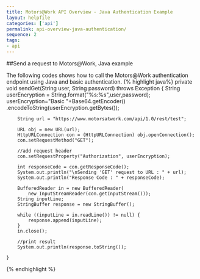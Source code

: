 ```yaml
---
title: Motors@Work API Overview - Java Authentication Example
layout: helpfile
categories: ['api']
permalink: api-overview-java-authentication/
sequence: 2
tags:
- api
---
```


##Send a request to Motors@Work, Java example

The following codes shows how to call the Motors@Work authentication endpoint using Java and basic authentication.
{% highlight java%}
    private void sendGet(String user, String password) throws Exception {
        String userEncryption = String.format("%s:%s",user,password);
        userEncryption="Basic "+Base64.getEncoder()
            .encodeToString(userEncryption.getBytes());

        String url = "https://www.motorsatwork.com/api/1.0/rest/test";

        URL obj = new URL(url);
        HttpURLConnection con = (HttpURLConnection) obj.openConnection();
        con.setRequestMethod("GET");

        //add request header
        con.setRequestProperty("Authorization", userEncryption);

        int responseCode = con.getResponseCode();
        System.out.println("\nSending 'GET' request to URL : " + url);
        System.out.println("Response Code : " + responseCode);

        BufferedReader in = new BufferedReader(
            new InputStreamReader(con.getInputStream()));
        String inputLine;
        StringBuffer response = new StringBuffer();

        while ((inputLine = in.readLine()) != null) {
            response.append(inputLine);
        }
        in.close();

        //print result
        System.out.println(response.toString());

    }
{% endhighlight %}
